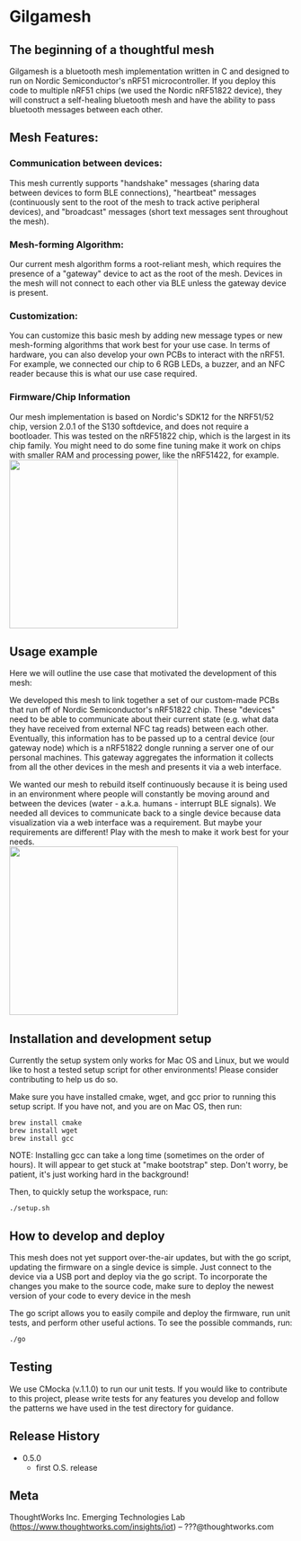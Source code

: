 # Gilgamesh
## The beginning of a thoughtful mesh
Gilgamesh is a bluetooth mesh implementation written in C and designed to run on Nordic Semiconductor's nRF51 microcontroller. If you deploy this code to multiple nRF51 chips (we used the Nordic nRF51822 device), they will construct a self-healing bluetooth mesh and have the ability to pass bluetooth messages between each other.

## Mesh Features:

### Communication between devices:
This mesh currently supports "handshake" messages (sharing data between devices to form BLE connections), "heartbeat" messages (continuously sent to the root of the mesh to track active peripheral devices), and "broadcast" messages (short text messages sent throughout the mesh).

### Mesh-forming Algorithm:
Our current mesh algorithm forms a root-reliant mesh, which requires the presence of a "gateway" device to act as the root of the mesh. Devices in the mesh will not connect to each other via BLE unless the gateway device is present.

### Customization:
You can customize this basic mesh by adding new message types or new mesh-forming algorithms that work best for your use case. In terms of hardware, you can also develop your own PCBs to interact with the nRF51. For example, we connected our chip to 6 RGB LEDs, a buzzer, and an NFC reader because this is what our use case required.

### Firmware/Chip Information
Our mesh implementation is based on Nordic's SDK12 for the NRF51/52 chip, version 2.0.1 of the S130 softdevice, and does not require a bootloader. This was tested on the nRF51822 chip, which is the largest in its chip family. You might need to do some fine tuning make it work on chips with smaller RAM and processing power, like the nRF51422, for example.
<br> 
<img height=300 src="https://github.com/IOTWorks/MeshyMesh/blob/opensource/nordic_chip.jpg" />
</br>
## Usage example

Here we will outline the use case that motivated the development of this mesh:

We developed this mesh to link together a set of our custom-made PCBs that run off of Nordic Semiconductor's nRF51822 chip. These "devices" need to be able to communicate about their current state (e.g. what data they have received from external NFC tag reads) between each other. Eventually, this information has to be passed up to a central device (our gateway node) which is a nRF51822 dongle running a server one of our personal machines. This gateway aggregates the information it collects from all the other devices in the mesh and presents it via a web interface.

We wanted our mesh to rebuild itself continuously because it is being used in an environment where people will constantly be moving around and between the devices (water - a.k.a. humans - interrupt BLE signals). We needed all devices to communicate back to a single device because data visualization via a web interface was a requirement. But maybe your requirements are different! Play with the mesh to make it work best for your needs.
<br> 
<img height=300 src="https://github.com/IOTWorks/MeshyMesh/blob/opensource/devices_talking.jpg" />
</br>

## Installation and development setup

Currently the setup system only works for Mac OS and Linux, but we would like to host a tested setup script for other environments! Please consider contributing to help us do so.

Make sure you have installed cmake, wget, and gcc prior to running this setup script. If you have not, and you are on Mac OS, then run:
```
brew install cmake
brew install wget
brew install gcc
```

NOTE: Installing gcc can take a long time (sometimes on the order of hours). It will appear to get stuck at "make bootstrap" step. Don't worry, be patient, it's just working hard in the background!

Then, to quickly setup the workspace, run:
```
./setup.sh
```

## How to develop and deploy
This mesh does not yet support over-the-air updates, but with the go script, updating the firmware on a single device is simple. Just connect to the device via a USB port and deploy via the go script. To incorporate the changes you make to the source code, make sure to deploy the newest version of your code to every device in the mesh

The go script allows you to easily compile and deploy the firmware, run unit tests, and perform other useful actions. To see the possible commands, run:
```sh
./go
```

## Testing
We use CMocka (v.1.1.0) to run our unit tests. If you would like to contribute to this project, please write tests for any features you develop and follow the patterns we have used in the test directory for guidance.

## Release History

* 0.5.0
    * first O.S. release

## Meta

ThoughtWorks Inc. Emerging Technologies Lab (https://www.thoughtworks.com/insights/iot) – ???@thoughtworks.com
